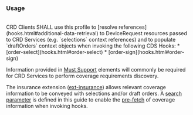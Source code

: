 <!--- Text entered into this file will appear at the top of the profiles page before the Formal Views of the profile content. -->

### Usage
<br/>
CRD Clients SHALL use this profile to [resolve references](hooks.html#additional-data-retrieval) to DeviceRequest resources passed to CRD Services (e.g. `selections` context references) and to populate `draftOrders` context objects when invoking the following CDS Hooks:
* [order-select](hooks.html#order-select)
* [order-sign](hooks.html#order-sign)

Information provided in [Must Support]({{site.data.fhir.path}}profiling.html#mustsupport) elements will commonly be required for CRD Services to perform coverage requirements discovery.

The insurance extension ([ext-insurance](StructureDefinition-ext-insurance.html)) allows relevant coverage information to be conveyed with selections and/or draft orders.  A [search parameter](SearchParameter-devicerequest-insurance.html) is defined in this guide to enable the [pre-fetch](hooks.html#pre-fetch) of coverage information when invoking hooks.
<br/>
